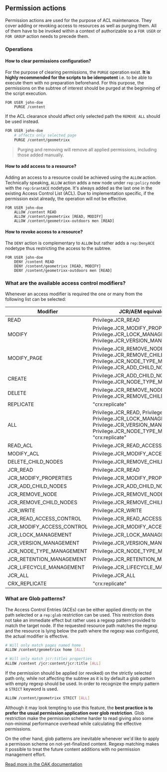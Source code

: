 ## Permission actions
Permission actions are used for the purpose of ACL maintenance. They cover adding or revoking access to resources as well as purging them. All of them have to be invoked within a context of authorizable so a `FOR USER` or `FOR GROUP` action needs to precede them.

### Operations
#### How to clear permissions configuration?
For the purpose of clearing permissions, the `PURGE` operation exist. **It is highly recommended for the scripts to be idempotent** i.e. to be able to execute them with no preparation beforehand. For this purpose, the permissions on the subtree of interest should be purged at the beginning of the script execution.

```
FOR USER john-doe
    PURGE /content
```

If the ACL clearance should affect only selected path the `REMOVE ALL` should be used instead.
```bash
FOR USER john-doe
    # affects only selected page
    PURGE /content/geometrixx
```

> Purging and removing will remove all applied permissions, including those added manually.

#### How to add access to a resource?
Adding an access to a resource could be achieved using the `ALLOW` action. Technically speaking, `ALLOW` action adds a new node under `rep:policy` node with the `rep:GrantACE` nodetype. It's always added as the last one in the existing Access Control List (ACL). Due to implementation specific, if the permission exist already, the operation will not be effective.

```
FOR USER john-doe
    ALLOW /content READ
    ALLOW /content/geometrixx [READ, MODIFY]
    ALLOW /content/geometrixx-outdoors men [READ]
```

#### How to revoke access to a resource?
The `DENY` action is complementary to `ALLOW` but rather adds a `rep:DenyACE` nodetype thus restricting the access to the subtree.

```
FOR USER john-doe
    DENY /content READ
    DENY /content/geometrixx [READ, MODIFY]
    DENY /content/geometrixx-outdoors men [READ]
```

### What are the available access control modifiers?
Whenever an access modifier is required the one or many from the following list can be selected:

| Modifier | JCR/AEM equivalent |
| -------- | ------------ |
| READ | Privilege.JCR_READ |
| MODIFY | Privilege.JCR_MODIFY_PROPERTIES, Privilege.JCR_LOCK_MANAGEMENT, Privilege.JCR_VERSION_MANAGEMENT |
| MODIFY_PAGE | Privilege.JCR_REMOVE_NODE, Privilege.JCR_REMOVE_CHILD_NODES, Privilege.JCR_NODE_TYPE_MANAGEMENT, Privilege.JCR_ADD_CHILD_NODES |
| CREATE | Privilege.JCR_ADD_CHILD_NODES, Privilege.JCR_NODE_TYPE_MANAGEMENT |
| DELETE | Privilege.JCR_REMOVE_NODE, Privilege.JCR_REMOVE_CHILD_NODES |
| REPLICATE | "crx:replicate" |
| ALL | Privilege.JCR_READ, Privilege.JCR_WRITE, Privilege.JCR_LOCK_MANAGEMENT, Privilege.JCR_VERSION_MANAGEMENT, Privilege.JCR_NODE_TYPE_MANAGEMENT, "crx:replicate" |
| READ_ACL | Privilege.JCR_READ_ACCESS_CONTROL |
| MODIFY_ACL | Privilege.JCR_MODIFY_ACCESS_CONTROL |
| DELETE_CHILD_NODES | Privilege.JCR_REMOVE_CHILD_NODES |
| JCR_READ | Privilege.JCR_READ |
| JCR_MODIFY_PROPERTIES | Privilege.JCR_MODIFY_PROPERTIES |
| JCR_ADD_CHILD_NODES | Privilege.JCR_ADD_CHILD_NODES |
| JCR_REMOVE_NODE | Privilege.JCR_REMOVE_NODE |
| JCR_REMOVE_CHILD_NODES | Privilege.JCR_REMOVE_CHILD_NODES |
| JCR_WRITE | Privilege.JCR_WRITE |
| JCR_READ_ACCESS_CONTROL | Privilege.JCR_READ_ACCESS_CONTROL |
| JCR_MODIFY_ACCESS_CONTROL | Privilege.JCR_MODIFY_ACCESS_CONTROL |
| JCR_LOCK_MANAGEMENT | Privilege.JCR_LOCK_MANAGEMENT |
| JCR_VERSION_MANAGEMENT | Privilege.JCR_VERSION_MANAGEMENT |
| JCR_NODE_TYPE_MANAGEMENT | Privilege.JCR_NODE_TYPE_MANAGEMENT |
| JCR_RETENTION_MANAGEMENT | Privilege.JCR_RETENTION_MANAGEMENT |
| JCR_LIFECYCLE_MANAGEMENT | Privilege.JCR_LIFECYCLE_MANAGEMENT |
| JCR_ALL | Privilege.JCR_ALL |
| CRX_REPLICATE | "crx:replicate" |

### What are Glob patterns?
The Access Control Entries (ACEs) can be either applied directly on the path selected or a `rep:glob` restriction can be used. This restriction does not take an immediate effect but rather uses a regexp pattern provided to match the target node. If the requested resource path matches the regexp and the resource is lying below the path where the regexp was configured, the actual modifier is effective.

```bash
# Will only match pages named home
ALLOW /content/geometrixx home [ALL]

# Will only match jcr:titles properties
ALLOW /content /jcr:content/jcr:title [ALL]
```

If the permission should be applied (or revoked) on the strictly selected path only, while not affecting the subtree as it is by default a glob pattern with empty regexp should be used. In order to recognize the empty pattern a `STRICT` keyword is used.

```bash
ALLOW /content/geometrixx STRICT [ALL]
```

Although it may look tempting to use this feature, the **best practice is to prefer the usual permission application over glob restriction**. Glob restriction make the permission scheme harder to read giving also some non-minimal performance overhead while calculating the effective permissions.

On the other hand, glob patterns are inevitable whenever we'd like to apply a permisson scheme on not-yet-finalized content. Regexp matching makes it possible to treat the future content additions with no permission management effort.

[Read more in the OAK documentation](https://jackrabbit.apache.org/oak/docs/security/authorization/restriction.html)
